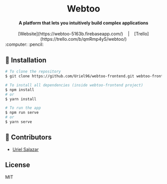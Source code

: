 <h1 align="center">
  <br>
    Webtoo
  <br>
</h1>
<h4 align="center">A platform that lets you intuitively build complex applications</h4>

<div align="center">
  [Website](https://webtoo-5163b.firebaseapp.com/)
  &nbsp;&nbsp;&nbsp;|&nbsp;&nbsp;&nbsp;
  [Trello](https://trello.com/b/qmRmp4yS/webtoo/)
</div>
:computer: :pencil: 

## :rocket: Installation
```bash
# To clone the repository
$ git clone https://github.com/Uriel96/webtoo-frontend.git webtoo-frontend

# To install all dependencies (inside webtoo-frontend project)
$ npm install
# or
$ yarn install

# To run the app
$ npm run serve
# or
$ yarn serve
```

## :busts_in_silhouette: Contributors
- [Uriel Salazar](https://github.com/Uriel96)

## License
MIT
